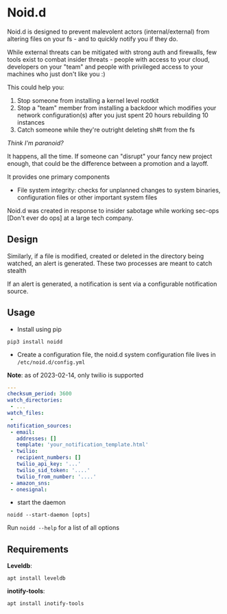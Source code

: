 # Noid.d

Noid.d is designed to prevent malevolent actors (internal/external) from altering files on your fs - and to quickly notify you if they do.

While external threats can be mitigated with strong auth and firewalls, few tools exist to combat insider threats - people with access to your cloud, developers on your "team" and people with privileged access to your machines who just don't like you :)

This could help you:
1) Stop someone from installing a kernel level rootkit
2) Stop a "team" member from installing a backdoor which modifies your network configuration(s) after you just spent 20 hours rebuilding 10 instances
3) Catch someone while they're outright deleting sh#t from the fs

*Think I'm paranoid?*

It happens, all the time. If someone can "disrupt" your fancy new project enough, that could be the difference between a promotion and a layoff.


It provides one primary components

- File system integrity: checks for unplanned changes to system binaries, configuration files or other important system files

Noid.d was created in response to insider sabotage while working sec-ops [Don't ever do ops] at a large tech company. 


## Design


Similarly, if a file is modified, created or deleted in the directory being watched, an alert is generated. These two processes are meant to catch stealth

If an alert is generated, a notification is sent via a configurable notification source.


## Usage

- Install using pip

```
pip3 install noidd
```

- Create a configuration file, the noid.d system configuration file lives in `/etc/noid.d/config.yml`


**Note**: as of 2023-02-14, only twilio is supported

```yml
---
checksum_period: 3600
watch_directories:
 - ...
watch_files:
 - 
notification_sources:
 - email:
   addresses: []
   template: 'your_notification_template.html'
 - twilio:
   recipient_numbers: []
   twilio_api_key: '...'
   twilio_sid_token: '....'
   twilio_from_number: '....'
 - amazon_sns:
 - onesignal:
```

- start the daemon
```
noidd --start-daemon [opts]
```

Run `noidd --help` for a list of all options


## Requirements

**Leveldb**:
```
apt install leveldb
```


**inotify-tools**:

```
apt install inotify-tools
```





   





